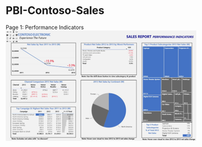 # PBI-Contoso-Sales

Page 1: Performance Indicators
![alt text](https://github.com/aaronmkwong/PBI-Contoso-Sales/blob/main/PBI_Contoso_Sales_Poster.JPG)

